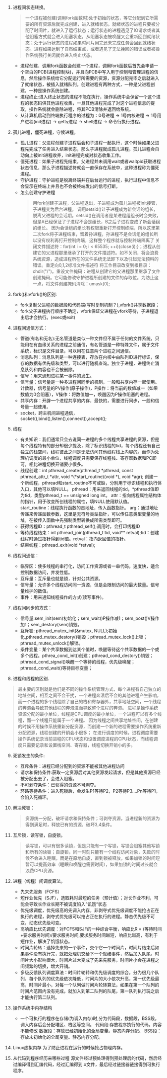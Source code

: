 1. 进程间状态转换。
    >一个进程被创建(调用fork函数时)处于初始的状态，等它分配到它所需要的所有资源后就完成创建，进入就绪状态。就绪状态的进程只要被分配了时间片，就进入了运行状态；运行状态的进程遇见了IO请求或者其他阻塞方式就会进入阻塞状态，从阻塞状态被唤醒又会重新回到就绪状态；处于运行状态的进程如果时间片用完还未完成任务会回到就绪状态。进程如果达到了自然结束点，或者遇见了无法挽回的错误或者被操作系统强行关闭就会进入终止状态。
    * 进程创建，调用fork函数会创建一个进程，调用fork函数后首先会申请一个空白的PCB(进程控制块)，并且向PCB中写入用于控制和管理进程的信息，然后操作系统给它分配运行所需要的资源，资源分配完毕之后就进入了就绪状态，被插入就绪队列。创建进程有两种方式，一种是父进程创建，一种是操作系统创建。
    * 进程终止:进入终止状态的进程不能在执行，操作系统中会保留一个这个进程的状态码供其他进程收集，一旦其他进程完成了对这个进程信息的提取，操作系统就会删除进程，将其PCB清除并返回给系统。
    * 从计算机启动到终端执行程序的过程为：0号进程 -> 1号内核进程 -> 1号用户进程(init进程) -> getty进程 -> shell进程 -> 命令行执行进程。

2. 孤儿进程，僵死进程，守候进程。
    * 孤儿进程：父进程创建子进程后会和子进程一起执行，这个时候如果父进程先完成了任务进入结束状态，那么子进程就成孤儿进程。孤儿进程会自动向上被init进程收养，init进程完成对状态收集工作。
    * 僵死进程：如果子进程先结束，父进程并未调用wait或者waitpid获取进程状态信息，那么子进程描述符就会一直保存在系统中，这种进程称为僵死进程。
    * 守护进程：守护进程是脱离终端并在后台运行的进程，执行过程中信息不会显示在终端上并且也不会被终端发出的信号打断。
    * 怎么创建守护进程  
        >用fork创建子进程，父进程退出，子进程成为孤儿进程被init接管，子进程变为后台进程。
        >调用setsid()让子进程成为新会话的组长，脱离父进程的会话期。setsid()在调用者是某进程组组长时会失败，但是A已经保证了子进程不会是组长，B之后子进程变成了新会话组的组长。
        >因为会话组的组长有权限重新打开控制终端，所以这里第二次fork将子进程结束，留着孙进程，孙进程不是会话组的组长所以没有权利再打开控制终端，这样整个程序就与控制终端隔离了
        >关闭文件描述符：for(int i = 0; i < 65535; ++i){close(i);}；进程从创建它的父进程那里继承了打开的文件描述符。如不关闭，将会浪费系统资源，造成进程所在的文件系统无法卸下以及引起无法预料的错误。重定向0,1,2标准文件描述符
        >将工作目录改变到根目录：chdir("/")。重设文件掩码：进程从创建它的父进程那里继承了文件创建掩码。它可能修改守护进程所创建的文件的存取位。为防止这一点，将文件创建掩码清除：umask(0);

3. fork()和vfork()的区别:
    * fork复制父进程的数据段和代码端(写时复制机制？),vfork()共享数据段；
    * fork父子进程执行顺序不确定，vfork保证父进程在vfork等待，子进程退出后才会执行。(exec或exit)


3. 进程间通信方式：
    * 管道(有名和无名):无名管道是类似一种文件但不属于任何的文件系统，只能用在有血缘关系的进程之前通信，有名管道是一种特殊文件，属于文件系统，标识是文件目录，可以用在任意两个进程之间通信。
    * 消息队列：消息队列是一种连接表，存放在内核中由队列ID进行标识，保存的数据有优先级和类型，可以进行随机查询。独立于进程，进程终止消息队列和内容也不会被删除。
    * 信号：用来通知进程某一事件的发生。
    * 信号量：信号量是一种多进程间同步的机制，一般和共享内存一起使用。计数器，信号量的PV操作(原子操作)，P操作：将当前的数值减一（如果数值为0会阻塞），V操作：将数值加一，唤醒因为P操作阻塞的进程。
    * 共享内存：开辟一个进程共享的内存，最快的，需要进行同步，一般和信号量一起使用。
    * socket，跨主机间进程通信，socket(),bind(),listen(),connect(),accept();

4. 线程
    * 有关知识：我们通常只会去说同一进程的多个线程共享进程的资源，但是每个线程特有的部分却很少提及，除了标识线程的tid，每个线程还有自己独立的栈空间，线程彼此之间是无法访问其他线程栈上内容的。而作为处理机调度的最小单位，线程调度只需要保存线程栈、寄存器数据和PC即可，相比进程切换开销要小很多。
    * 线程创建：int pthread_create(pthread_t *pthread, const pthread_attr_t *attr, void *(*start_routine)(void *), void *agr);
    创建一个新线程，pthread和start_routine不可或缺，分别用于标识线程和执行体入口，其他可以填NULL。
    pthread：用来返回线程的tid，*pthread值即为tid，类型pthread_t == unsigned long int。
    attr：指向线程属性结构体的指针，用于改变所创线程的属性，填NULL使用默认值。
    start_routine：线程执行函数的首地址，传入函数指针。
    arg：通过地址传递来传递函数参数，这里是无符号类型指针，可以传任意类型变量的地址，在被传入函数中先强制类型转换成所需类型即可。
    * 获得线程ID：pthread_t pthread_self();调用时，会打印线程ID
    * 等待线程结束：int pthread_join(pthread_t tid, void** retval);tid：创建线程时通过指针得到tid值。retval：指向返回值的指针。
    * 结束线程：pthread_exit(void *retval);

5. 线程间通信：
    * 临界区：使多线程的串行化，访问工作资源或者一串代码，速度快，适合控制数据访问，并发性低。
    * 互斥量：互斥量也就是锁，针对公共资源。
    * 信号量：允许多个线程访问同一资源，但是会限制访问的最大数量。信号量维护的数值。
    * 事件：用来通知线程操作的方式(读写事件)。

6. 线程间同步的方式：
    * 信号量:sem_init(sem)初始化；sem_wait()P操作减1；sem_post()V操作加1；sem_destory(sem)销毁。
    * 互斥锁: pthread_mutex_init(&mutex, NULL);初始化,pthread_mutex_destory()销毁；pthread_mutex_lock()上锁；pthread_mutex_unlock()解锁。
    * 条件变量：某个共享数据到达某个值时，唤醒等待这个共享数据的一个或多个线程。pthrea_cond_init()创建；pthread_cond_destory()销毁；pthread_cond_signal()唤醒一个等待的线程，优先级唤醒；pthread_cond_wait()等待目标变量；

7. 进程和线程的区别.
  >最主要的区别就是他们是不同的操作系统管理方式，每个进程有自己独立的地址空间，相互之间不会干扰，一个进程奔溃后不会的其他进程产生影响，而一个进程的多个线程除了自己的栈和寄存器外，共享地址空间，一个线程的奔溃会导致其他线程的奔溃进而导致整个进程的奔溃。
  >进程是操作系统资源分配的最小单位，线程是CPU调度的最小单位，一个进程可以有多个线程，而一个线程只能属于一个进程。
  >因为线程之间共享地址空间，在创建的时候不用操作系统重新分配资源，而创建一个新的进程需要操作系统重新分配资源，线程创建的开销会小很多；
  >在进行调度的时候，进程调度需要操作系统记录当前进程的CPU状态和设置调度进程的CPU状态，而线程调度只需要记录和设置栈空间、寄存器，线程切换开销小的多。

9. 死锁发生的条件:
    * 互斥条件：进程已经分配到的资源不能被其他进程访问
    * 请求和保持条件:获取一定资源后对其他资源发起请求，但是其他资源已经被分配出去了，会进入阻塞。
    * 不可剥夺条件：已获得的资源不可剥夺。
    * 环路等待条件：进入死锁后，会发生P1等待P2，P2等待P3....Pn等待P1，会陷入死循环。

9. 解决死锁：
    >资源统一分配，破坏请求和保持条件；可剥夺资源，当进程新的资源为得到满足时，释放已有的资源，破坏3,4条件。

10. 互斥锁，读写锁，自旋锁。
    >读写锁，可以有很多读锁，但是只能有一个写锁，写锁会阻塞其他写锁和所有的读锁；自旋锁，同一时刻只能有一个线程访问对象，失败的时候不会进入睡眠，而是在原地自旋，直到锁被释放，如果加锁的时间短暂可以提高效率（睡眠和唤醒也需要时间），如果加锁的时间过长就会浪费CPU资源。

11. 进程（线程）间调度算法。
    * 先来先服务（FCFS）
    * 短作业优先（SJF），选取耗时最短的任务（预计值）；对长作业不利，可能会导致长作业长期不被调度陷入”饥饿“状态
    * 优先级调度，优先级高的先调入内存，非剥夺式优先级调度不能抢占正在执行的进程，剥夺式优先级可以抢占正在执行的进程。静态优先级不可变，动态优先级可变。
    * 高响应比优先调度：对FCFS和SJF的一种综合平衡，响应比R = (等待时间+要求服务时间)/要求服务时间,要求服务时间越短，响应比越高，有利于短作业，解决了饥饿状态。
    * 时间片轮转：选择先来的一个事件，交个它一个时间片，时间片结束后如果事件没有执行完，就把处理机交给下一个就绪事件，然后加入队尾。时间片大小影响很大，时间片过大变成了先来先服务，时间片小会在进程之间频繁的切换，增大开销。
    * 多级反馈队列调度算法：时间片轮转和优先级调度的综合，分为很几个队列，每个队列的优先级依次降低，时间片的大小依次升高，第一优先级最高，时间片最小，对每一个队列做时间片轮转算法，如果在第一个队列的时间片范围内没有完成，就加入到第二队列的队尾，第一队列执行玩之后才能执行第二队列。

12. 操作系统中内存结构
    * 一个可执行的程序在存储(为调入内存)时,分为代码段，数据段，BSS段。调入内存后会分配堆区、栈区等空间。
        代码段:存放程序执行的代码。内容不能修改
        数据段：存放已经初始化的全局变量。静态内存分配。
        BSS段：存放未初始化的全局变量。静态内存分配。

13. Linux虚拟内存
    为了防止进程在运行的时候抢占物理内存。

14. 从代码到程序经历来哪些过程
    源文件经过预处理得到预处理后的代码，然后经过编译得到汇编代码，经过汇编得到.o文件，最后经过链接器链接得到可执行程序。